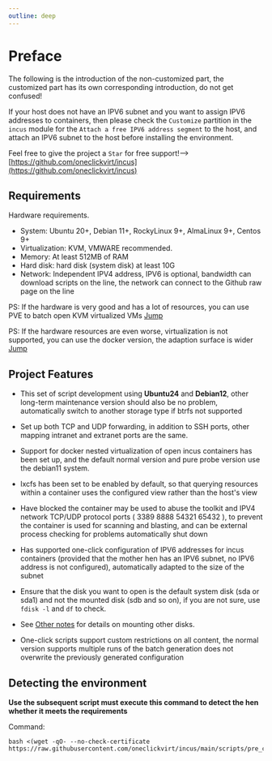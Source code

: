 ```yaml
---
outline: deep
---
```


# Preface

The following is the introduction of the non-customized part, the customized part has its own corresponding introduction, do not get confused!

If your host does not have an IPV6 subnet and you want to assign IPV6 addresses to containers, then please check the ``Customize`` partition in the ``incus`` module for the ``Attach a free IPV6 address segment`` to the host, and attach an IPV6 subnet to the host before installing the environment.

Feel free to give the project a ```Star``` for free support!-->[https://github.com/oneclickvirt/incus](https://github.com/oneclickvirt/incus)

## Requirements

Hardware requirements.
- System: Ubuntu 20+, Debian 11+, RockyLinux 9+, AlmaLinux 9+, Centos 9+
- Virtualization: KVM, VMWARE recommended.
- Memory: At least 512MB of RAM
- Hard disk: hard disk (system disk) at least 10G
- Network: Independent IPV4 address, IPV6 is optional, bandwidth can download scripts on the line, the network can connect to the Github raw page on the line

PS: If the hardware is very good and has a lot of resources, you can use PVE to batch open KVM virtualized VMs [Jump](https://github.com/oneclickvirt/pve)

PS: If the hardware resources are even worse, virtualization is not supported, you can use the docker version, the adaption surface is wider [Jump](https://github.com/oneclickvirt/docker)

## Project Features

- This set of script development using **Ubuntu24** and **Debian12**, other long-term maintenance version should also be no problem, automatically switch to another storage type if btrfs not supported

- Set up both TCP and UDP forwarding, in addition to SSH ports, other mapping intranet and extranet ports are the same.

- Support for docker nested virtualization of open incus containers has been set up, and the default normal version and pure probe version use the debian11 system.

- lxcfs has been set to be enabled by default, so that querying resources within a container uses the configured view rather than the host's view

- Have blocked the container may be used to abuse the toolkit and IPV4 network TCP/UDP protocol ports ( 3389 8888 54321 65432 ), to prevent the container is used for scanning and blasting, and can be external process checking for problems automatically shut down

- Has supported one-click configuration of IPV6 addresses for incus containers (provided that the mother hen has an IPV6 subnet, no IPV6 address is not configured), automatically adapted to the size of the subnet

- Ensure that the disk you want to open is the default system disk (sda or sda1) and not the mounted disk (sdb and so on), if you are not sure, use ``fdisk -l`` and ``df`` to check.

- See [Other notes](https://github.com/oneclickvirt/incus/blob/main/README_other.md) for details on mounting other disks.

- One-click scripts support custom restrictions on all content, the normal version supports multiple runs of the batch generation does not overwrite the previously generated configuration

## Detecting the environment

**Use the subsequent script must execute this command to detect the hen whether it meets the requirements**

Command:

```
bash <(wget -qO- --no-check-certificate https://raw.githubusercontent.com/oneclickvirt/incus/main/scripts/pre_check.sh)
```

